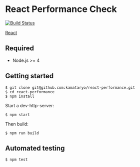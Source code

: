 # React Performance Check

[![Build Status](https://travis-ci.org/kamataryo/react-performance.svg?branch=master)](https://travis-ci.org/kamataryo/react-performance)

[React](https://facebook.github.io/react/)

## Required

- Node.js >= 4

## Getting started

```shell
$ git clone git@github.com:kamataryo/react-performance.git
$ cd react-performance
$ npm install
```

Start a dev-http-server:

```shell
$ npm start
```

Then build:

```shell
$ npm run build
```

## Automated testing

```shell
$ npm test
```
